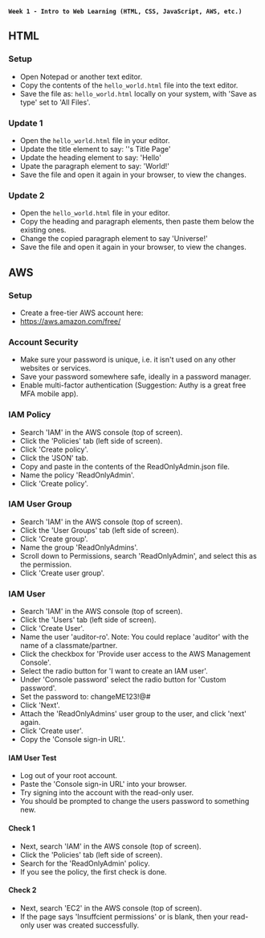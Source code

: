 **`Week 1 - Intro to Web Learning (HTML, CSS, JavaScript, AWS, etc.)`**

## HTML

### Setup
- Open Notepad or another text editor.
- Copy the contents of the `hello_world.html` file into the text editor.
- Save the file as: `hello_world.html` locally on your system, with 'Save as type' set to 'All Files'.

### Update 1
- Open the `hello_world.html` file in your editor.
- Update the title element to say: '<Your Name>'s Title Page'
- Update the heading element to say: 'Hello'
- Upate the paragraph element to say: 'World!'
- Save the file and open it again in your browser, to view the changes.

### Update 2
- Open the `hello_world.html` file in your editor.
- Copy the heading and paragraph elements, then paste them below the existing ones.
- Change the copied paragraph element to say 'Universe!'
- Save the file and open it again in your browser, to view the changes.


## AWS

### Setup
- Create a free-tier AWS account here:
- https://aws.amazon.com/free/

### Account Security
- Make sure your password is unique, i.e. it isn't used on any other websites or services.
- Save your password somewhere safe, ideally in a password manager.
- Enable multi-factor authentication (Suggestion: Authy is a great free MFA mobile app).

### IAM Policy
- Search 'IAM' in the AWS console (top of screen).
- Click the 'Policies' tab (left side of screen).
- Click 'Create policy'.
- Click the 'JSON' tab.
- Copy and paste in the contents of the ReadOnlyAdmin.json file.
- Name the policy 'ReadOnlyAdmin'.
- Click 'Create policy'.

### IAM User Group
- Search 'IAM' in the AWS console (top of screen).
- Click the 'User Groups' tab (left side of screen).
- Click 'Create group'.
- Name the group 'ReadOnlyAdmins'.
- Scroll down to Permissions, search 'ReadOnlyAdmin', and select this as the permission.
- Click 'Create user group'.

### IAM User
- Search 'IAM' in the AWS console (top of screen).
- Click the 'Users' tab (left side of screen).
- Click 'Create User'.
- Name the user 'auditor-ro'. Note: You could replace 'auditor' with the name of a classmate/partner.
- Click the checkbox for 'Provide user access to the AWS Management Console'.
- Select the radio button for 'I want to create an IAM user'.
- Under 'Console password' select the radio button for 'Custom password'.
- Set the password to: changeME123!@# 
- Click 'Next'.
- Attach the 'ReadOnlyAdmins' user group to the user, and click 'next' again.
- Click 'Create user'.
- Copy the 'Console sign-in URL'.


#### IAM User Test
- Log out of your root account.
- Paste the 'Console sign-in URL' into your browser.
- Try signing into the account with the read-only user.
- You should be prompted to change the users password to something new.

#### Check 1
- Next, search 'IAM' in the AWS console (top of screen).
- Click the 'Policies' tab (left side of screen).
- Search for the 'ReadOnlyAdmin' policy.
- If you see the policy, the first check is done.

#### Check 2
- Next, search 'EC2' in the AWS console (top of screen).
- If the page says 'Insuffcient permissions' or is blank, then your read-only user was created successfully.
